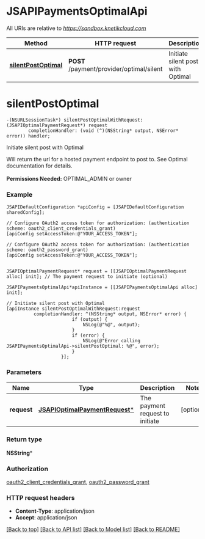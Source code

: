 # JSAPIPaymentsOptimalApi

All URIs are relative to *https://sandbox.knetikcloud.com*

Method | HTTP request | Description
------------- | ------------- | -------------
[**silentPostOptimal**](JSAPIPaymentsOptimalApi.md#silentpostoptimal) | **POST** /payment/provider/optimal/silent | Initiate silent post with Optimal


# **silentPostOptimal**
```objc
-(NSURLSessionTask*) silentPostOptimalWithRequest: (JSAPIOptimalPaymentRequest*) request
        completionHandler: (void (^)(NSString* output, NSError* error)) handler;
```

Initiate silent post with Optimal

Will return the url for a hosted payment endpoint to post to. See Optimal documentation for details. <br><br><b>Permissions Needed:</b> OPTIMAL_ADMIN or owner

### Example 
```objc
JSAPIDefaultConfiguration *apiConfig = [JSAPIDefaultConfiguration sharedConfig];

// Configure OAuth2 access token for authorization: (authentication scheme: oauth2_client_credentials_grant)
[apiConfig setAccessToken:@"YOUR_ACCESS_TOKEN"];

// Configure OAuth2 access token for authorization: (authentication scheme: oauth2_password_grant)
[apiConfig setAccessToken:@"YOUR_ACCESS_TOKEN"];


JSAPIOptimalPaymentRequest* request = [[JSAPIOptimalPaymentRequest alloc] init]; // The payment request to initiate (optional)

JSAPIPaymentsOptimalApi*apiInstance = [[JSAPIPaymentsOptimalApi alloc] init];

// Initiate silent post with Optimal
[apiInstance silentPostOptimalWithRequest:request
          completionHandler: ^(NSString* output, NSError* error) {
                        if (output) {
                            NSLog(@"%@", output);
                        }
                        if (error) {
                            NSLog(@"Error calling JSAPIPaymentsOptimalApi->silentPostOptimal: %@", error);
                        }
                    }];
```

### Parameters

Name | Type | Description  | Notes
------------- | ------------- | ------------- | -------------
 **request** | [**JSAPIOptimalPaymentRequest***](JSAPIOptimalPaymentRequest.md)| The payment request to initiate | [optional] 

### Return type

**NSString***

### Authorization

[oauth2_client_credentials_grant](../README.md#oauth2_client_credentials_grant), [oauth2_password_grant](../README.md#oauth2_password_grant)

### HTTP request headers

 - **Content-Type**: application/json
 - **Accept**: application/json

[[Back to top]](#) [[Back to API list]](../README.md#documentation-for-api-endpoints) [[Back to Model list]](../README.md#documentation-for-models) [[Back to README]](../README.md)

